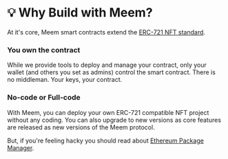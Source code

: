 # 💡 Why Build with Meem?

At it's core, Meem smart contracts extend the [ERC-721 NFT standard](https://eips.ethereum.org/EIPS/eip-721).

### You own the contract

While we provide tools to deploy and manage your contract, only your wallet (and others you set as admins) control the smart contract. There is no middleman. Your keys, your contract.

### No-code or Full-code

With Meem, you can deploy your own ERC-721 compatible NFT project without any coding. You can also upgrade to new versions as core features are released as new versions of the Meem protocol.

But, if you're feeling hacky you should read about [Ethereum Package Manager](../epm/ethereum-package-manager.md).

